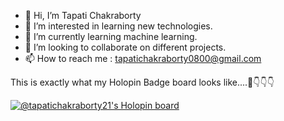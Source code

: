 - 👋 Hi, I’m Tapati Chakraborty
- 👀 I’m interested in learning new technologies.
- 🌱 I’m currently learning machine learning.
- 💞️ I’m looking to collaborate on different projects.
- 📫 How to reach me : tapatichakraborty0800@gmail.com

This is exactly what my Holopin Badge board looks like....🤩👇👇👇


[![@tapatichakraborty21's Holopin board](https://holopin.me/tapatichakraborty21)](https://holopin.io/@tapatichakraborty21)

<!---
tapati-chakraborty/tapati-chakraborty is a ✨ special ✨ repository because its `README.md` (this file) appears on your GitHub profile.
You can click the Preview link to take a look at your changes.
--->
